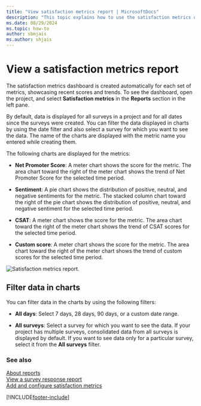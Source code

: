 ```yaml
---
title: "View satisfaction metrics report | MicrosoftDocs"
description: "This topic explains how to use the satisfaction metrics dashboard to see recent scores and trends of satisfaction metrics in Dynamics 365 Customer Voice."
ms.date: 08/29/2024
ms.topic: how-to
author: sbmjais
ms.author: shjais
---
```


# View a satisfaction metrics report

The satisfaction metrics dashboard is created automatically for each set of metrics, showcasing recent scores and trends. To see the dashboard, open the project, and select **Satisfaction metrics** in the **Reports** section in the left pane.

By default, data is displayed for all surveys in a project and for all dates since the surveys were created. You can filter the data displayed in charts by using the date filter and also select a survey for which you want to see the data. The name of the charts are displayed with the metric name you entered while creating them.

The following charts are displayed for the metrics:

- **Net Promoter Score**: A meter chart shows the score for the metric. The area chart toward the right of the meter chart shows the trend of Net Promoter Score for the selected time period.

- **Sentiment**: A pie chart shows the distribution of positive, neutral, and negative sentiments for the metric. The stacked column chart toward the right of the pie chart shows the distribution of positive, neutral, and negative sentiment for the selected time period.

- **CSAT**: A meter chart shows the score for the metric. The area chart toward the right of the meter chart shows the trend of CSAT scores for the selected time period.

- **Custom score**: A meter chart shows the score for the metric. The area chart toward the right of the meter chart shows the trend of custom scores for the selected time period.

![Satisfaction metrics report.](media/metrics-report.png "Satisfaction metrics report")

## Filter data in charts

You can filter data in the charts by using the following filters:

- **All days**: Select 7 days, 28 days, 90 days, or a custom date range.

- **All surveys**: Select a survey for which you want to see the data. If your project has multiple surveys, consolidated data from all surveys is displayed by default. If you want to see data only for a particular survey, select it from the **All surveys** filter. 

### See also

[About reports](about-reports.md)<br>
[View a survey response report](survey-report.md)<br>
[Add and configure satisfaction metrics](satisfaction-metrics.md)

[!INCLUDE[footer-include](includes/footer-banner.md)]
